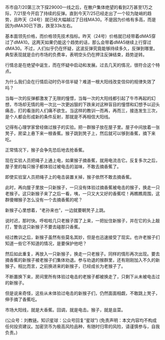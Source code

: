 
币市自7/20第三次下探29000一线之后，在散户集体绝望的看到2万甚至1万之际，7/21至今开启了持续的反弹。直到今天7/25已经走出了一个较为陡峭的趋势，且昨天（24号）就已经大幅越过了日线MA30。不是因为价格有多高，而是因为dMA30已下跌，跌至33k左右。

基本面领先价格，而价格领先技术指标。昨天（24号）价格就已经带着dMA5穿过了dMA10。这两天如果仍能这个趋势的话，那么会带着dMA5继续上行穿过dMA30。不过，人们似乎仍在怀疑，这波反弹究竟能够持续多久，反弹到哪里。典型表现就是合约市场的负费率，表明空头仍在押注反弹结束，趋势逆转。

行情总是在绝望中诞生，而在怀疑中启动和发展。过去几天的情况，很符合这个特点。

为什么我们会在行情启动时仍半信半疑？难道一根大阳线改变信仰的规律失效了吗？

当每一次的反弹都激发了无限的憧憬，当每一次的大阳线都引起了牛市再起的幻想，市场却无情的用一次比一次更凶狠的下跌来对这种盲目的憧憬和幻想予以迎头痛击，打的看涨的人们痛不欲生。当这样的教训一而再，再而三，接连发生三次，是个人都会形成新的条件反射，那就是不再相信大阳线。

记得有心理学家曾经做过猴子的实验。把一群猴子放在屋子里。屋子中间放着一张凳子，房梁上悬下来一根香蕉。猴子跳到凳子上，然后就可以够到香蕉，摘下来吃。

正常情况下，猴子会争先恐后地去抢香蕉。

现在实验人员把绳子上通上电，如果猴子摘香蕉，就用电流击它。反复多次之后，屋子里的每只猴子都体验过被电击的滋味，不敢去摘香蕉了。

即使实验室人员把绳子上的电击装置关掉，猴子依然不敢去摘香蕉。

此时，再向屋子里放一只新猴子，一只没有体验过摘香蕉被电击的猴子，换走一只老猴子。这只新猴子来了之后一看，咦，一只又大又好的香蕉哎！再瞧瞧周围，这群傻帽猴子怎么没有一个去摘香蕉的呢？

新猴子心里想着，“老孙来也”，一边就要朝凳子上跳。

说时迟，那时快。呼啦啦几只老猴子围了上来，一把扯住新猴子，并在它的头上敲打，警告这只新猴子不要去碰那只香蕉。

经过教训之后，新猴子虽然有些莫名其妙，但是也迅速接受了现实。也许老猴子们知道一些它不知道的情况，是要保护他吧？

然后如此重复，再放入一只新猴子，换走一只老猴子。同样的情形再次出现。要去摘香蕉的新猴子被老猴子们集体劝退。参与劝退的猴群里，还有刚刚加入不久的新猴子。相比而言，之前换进来的新猴子，已经成长为老猴子了。

不断置换下来，房间里所有体验过电击的老猴子都被换走了，只剩下从未被电击过的新猴子。

但是说来奇怪，这些从未体验过电击的新猴子们，仍然面面相觑，不敢跳上凳子，伸手摘了香蕉吃。

市场大阳线，就是大香蕉。回调，就是电击。猴子，就是韭菜。

(公众号：刘教链。知识星球：公众号回复“星球”)
(免责声明：本文内容均不构成任何投资建议。加密货币为极高风险品种，有随时归零的风险，请谨慎参与，自我负责。)
